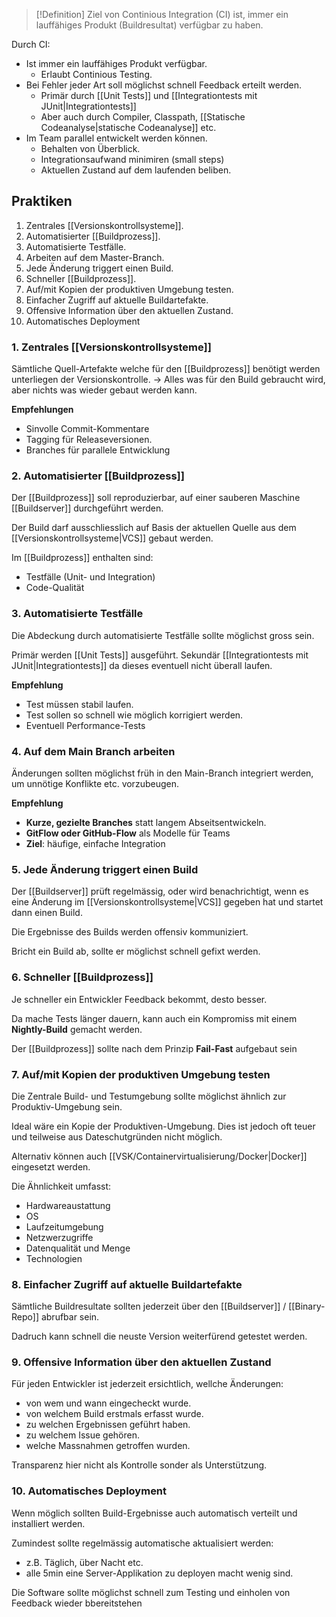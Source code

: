 >[!Definition]
>Ziel von Continious Integration (CI) ist, immer ein lauffähiges Produkt (Buildresultat) verfügbar zu haben.

Durch CI:
- Ist immer ein lauffähiges Produkt verfügbar.
	- Erlaubt Continious Testing.
- Bei Fehler jeder Art soll möglichst schnell Feedback erteilt werden.
	- Primär durch [[Unit Tests]] und [[Integrationtests mit JUnit|Integrationtests]]
	- Aber auch durch Compiler, Classpath, [[Statische Codeanalyse|statische Codeanalyse]] etc.
- Im Team parallel entwickelt werden können.
	- Behalten von Überblick.
	- Integrationsaufwand minimiren (small steps)
	- Aktuellen Zustand auf dem laufenden beliben.


## Praktiken
1. Zentrales [[Versionskontrollsysteme]].
2. Automatisierter [[Buildprozess]].
3. Automatisierte Testfälle.
4. Arbeiten auf dem Master-Branch.
5. Jede Änderung triggert einen Build.
6. Schneller [[Buildprozess]].
7. Auf/mit Kopien der produktiven Umgebung testen.
8. Einfacher Zugriff auf aktuelle Buildartefakte.
9. Offensive Information über den aktuellen Zustand.
10. Automatisches Deployment

### 1. Zentrales [[Versionskontrollsysteme]]
Sämtliche Quell-Artefakte welche für den [[Buildprozess]] benötigt werden unterliegen der Versionskontrolle.
-> Alles was für den Build gebraucht wird, aber nichts was wieder gebaut werden kann.

**Empfehlungen**
- Sinvolle Commit-Kommentare
- Tagging für Releaseversionen.
- Branches für parallele Entwicklung

### 2. Automatisierter [[Buildprozess]]
Der [[Buildprozess]] soll reproduzierbar, auf einer sauberen Maschine [[Buildserver]] durchgeführt werden.

Der Build darf ausschliesslich auf Basis der aktuellen Quelle aus dem [[Versionskontrollsysteme|VCS]] gebaut werden.

Im [[Buildprozess]] enthalten sind:
- Testfälle (Unit- und Integration)
- Code-Qualität

### 3. Automatisierte Testfälle
Die Abdeckung durch automatisierte Testfälle sollte möglichst gross sein.

Primär werden [[Unit Tests]] ausgeführt. Sekundär [[Integrationtests mit JUnit|Integrationtests]] da dieses eventuell nicht überall laufen.

**Empfehlung**
- Test müssen stabil laufen.
- Test sollen so schnell wie möglich korrigiert werden.
- Eventuell Performance-Tests

### 4. Auf dem Main Branch arbeiten
Änderungen sollten möglichst früh in den Main-Branch integriert werden, um unnötige Konflikte etc. vorzubeugen.

**Empfehlung**
- **Kurze, gezielte Branches** statt langem Abseitsentwickeln.
- **GitFlow oder GitHub-Flow** als Modelle für Teams
- **Ziel**: häufige, einfache Integration

### 5. Jede Änderung triggert einen Build
Der [[Buildserver]] prüft regelmässig, oder wird benachrichtigt, wenn es eine Änderung im [[Versionskontrollsysteme|VCS]] gegeben hat und startet dann einen Build.

Die Ergebnisse des Builds werden offensiv kommuniziert.

Bricht ein Build ab, sollte er möglichst schnell gefixt werden.

### 6. Schneller [[Buildprozess]]
Je schneller ein Entwickler Feedback bekommt, desto besser.

Da mache Tests länger dauern, kann auch ein Kompromiss mit einem **Nightly-Build** gemacht werden.

Der [[Buildprozess]] sollte nach dem Prinzip **Fail-Fast** aufgebaut sein

### 7. Auf/mit Kopien der produktiven Umgebung testen
Die Zentrale Build- und Testumgebung sollte möglichst ähnlich zur Produktiv-Umgebung sein.

Ideal wäre ein Kopie der Produktiven-Umgebung. Dies ist jedoch oft teuer und teilweise aus Dateschutgründen nicht möglich.

Alternativ können auch [[VSK/Containervirtualisierung/Docker|Docker]] eingesetzt werden.

Die Ähnlichkeit umfasst:
- Hardwareaustattung
- OS
- Laufzeitumgebung
- Netzwerzugriffe
- Datenqualität und Menge
- Technologien

### 8. Einfacher Zugriff auf aktuelle Buildartefakte
Sämtliche Buildresultate sollten jederzeit über den [[Buildserver]] / [[Binary-Repo]] abrufbar sein.

Dadruch kann schnell die neuste Version weiterfürend getestet werden.

### 9. Offensive Information über den aktuellen Zustand
Für jeden Entwickler ist jederzeit ersichtlich, wellche Änderungen:
- von wem und wann eingecheckt wurde.
- von welchem Build erstmals erfasst wurde.
- zu welchen Ergebnissen geführt haben.
- zu welchem Issue gehören.
- welche Massnahmen getroffen wurden.

Transparenz hier nicht als Kontrolle sonder als Unterstützung.

### 10. Automatisches Deployment
Wenn möglich sollten Build-Ergebnisse auch automatisch verteilt und installiert werden.

Zumindest sollte regelmässig automatische aktualisiert werden:
- z.B. Täglich, über Nacht etc.
- alle 5min eine Server-Applikation zu deployen macht wenig sind.

Die Software sollte möglichst schnell zum Testing und einholen von Feedback wieder bbereitstehen